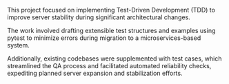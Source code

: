 
This project focused on implementing Test-Driven Development (TDD) to improve server stability during significant architectural changes.<br>

The work involved drafting extensible test structures and examples using pytest to minimize errors during migration to a microservices-based system.<br>

Additionally, existing codebases were supplemented with test cases, which streamlined the QA process and facilitated automated reliability checks, expediting planned server expansion and stabilization efforts.<br>
